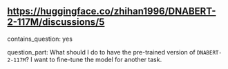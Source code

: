 ## https://huggingface.co/zhihan1996/DNABERT-2-117M/discussions/5

contains_question: yes

question_part: What should I do to have the pre-trained version of `DNABERT-2-117M`?
I want to fine-tune the model for another task.